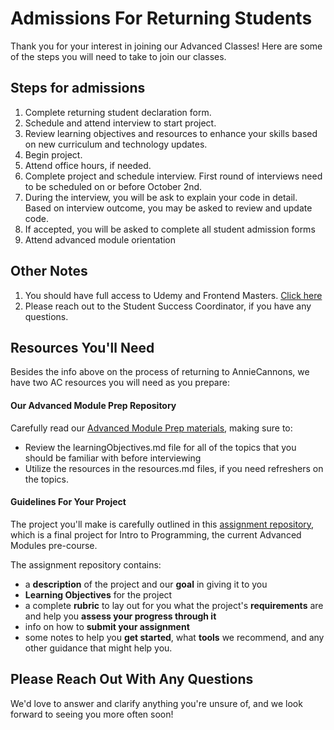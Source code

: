 # Admissions For Returning Students

Thank you for your interest in joining our Advanced Classes! Here are some of the steps you will need to take to join our classes.

## Steps for admissions

1. Complete returning student declaration form.
2. Schedule and attend interview to start project.
3. Review learning objectives and resources to enhance your skills based on new curriculum and technology updates.
4. Begin project.
5. Attend office hours, if needed.
6. Complete project and schedule interview. First round of interviews need to be scheduled on or before October 2nd.
7. During the interview, you will be ask to explain your code in detail. Based on interview outcome, you may be asked to review and update code.
8. If accepted, you will be asked to complete all student admission forms
9. Attend advanced module orientation

## Other Notes

1. You should have full access to Udemy and Frontend Masters. [Click here](https://anniecannons.udemy.com)
2. Please reach out to the Student Success Coordinator, if you have any questions.

## Resources You'll Need

Besides the info above on the process of returning to AnnieCannons, we have two AC resources you will need as you prepare:

#### Our Advanced Module Prep Repository

Carefully read our [Advanced Module Prep materials](https://github.com/AnnieCannons/advanced-module-prep-resources), making sure to:

- Review the learningObjectives.md file for all of the topics that you should be familiar with before interviewing
- Utilize the resources in the resources.md files, if you need refreshers on the topics.

#### Guidelines For Your Project

The project you'll make is carefully outlined in this [assignment repository](https://github.com/AnnieCannons/weather-app-project), which is a final project for Intro to Programming, the current Advanced Modules pre-course.

The assignment repository contains:

- a **description** of the project and our **goal** in giving it to you
- **Learning Objectives** for the project
- a complete **rubric** to lay out for you what the project's **requirements** are and help you **assess your progress through it**
- info on how to **submit your assignment**
- some notes to help you **get started**, what **tools** we recommend, and any other guidance that might help you.

## Please Reach Out With Any Questions

We'd love to answer and clarify anything you're unsure of, and we look forward to seeing you more often soon!

